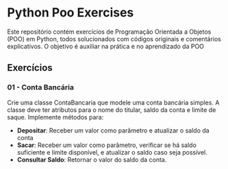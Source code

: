 # Python Poo Exercises
Este repositório contém exercícios de Programação Orientada a Objetos (POO) em Python, todos solucionados com códigos originais e comentários explicativos. O objetivo é auxiliar na prática e no aprendizado da POO

## Exercícios

### 01 - Conta Bancária

Crie uma classe ContaBancaria que modele uma conta bancária simples. A classe deve ter atributos para o nome do titular, saldo da conta e limite de saque. Implemente métodos para:

- **Depositar**: Receber um valor como parâmetro e atualizar o saldo da conta
- **Sacar**: Receber um valor como parâmetro, verificar se há saldo suficiente e limite disponível, e atualizar o saldo caso seja possível.
- **Consultar Saldo**: Retornar o valor do saldo da conta.